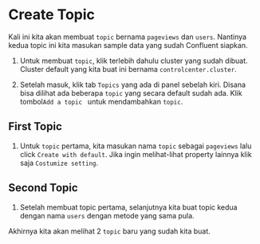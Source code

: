 # Create Topic

Kali ini kita akan membuat `topic` bernama `pageviews` dan `users`. Nantinya kedua topic ini kita masukan sample data yang sudah Confluent siapkan.

1. Untuk membuat `topic`, klik terlebih dahulu cluster yang sudah dibuat. Cluster default yang kita buat ini bernama `controlcenter.cluster`.

2. Setelah masuk, klik tab `Topics` yang ada di panel sebelah kiri. Disana bisa dilihat ada beberapa `topic` yang secara default sudah ada. Klik tombol`Add a topic ` untuk mendambahkan `topic`.

## First Topic

1. Untuk `topic` pertama, kita masukan nama `topic` sebagai `pageviews` lalu click `Create with default`. Jika ingin melihat-lihat property lainnya klik saja `Costumize setting`.

## Second Topic

1. Setelah membuat topic pertama, selanjutnya kita buat topic kedua dengan nama `users` dengan metode yang sama pula.

Akhirnya kita akan melihat 2 `topic` baru yang sudah kita buat.